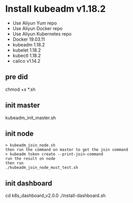 # Install kubeadm v1.18.2

* Use Aliyun Yum repo
* Use Aliyun Docker repo
* Use Aliyun Kubernetes repo
* Docker 19.03.11
* kubeadm 1.18.2
* kubelet 1.18.2
* kubectl 1.18.2
* calico  v1.14.2

## pre did
chmod +x *.sh

## init master
kubeadm_init_master.sh

## init node
```
> kubeadm_join_node.sh
then run the command on master to get the join command
> kubeadm token create --print-join-command
run the result on node
then run 
./kubeadm_join_node_must_test.sh
```
## init dashboard
cd k8s_dashboard_v2.0.0
./install-dashboard.sh

